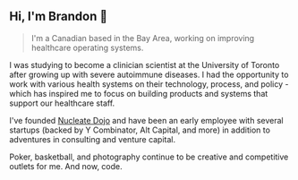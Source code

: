 ## Hi, I'm Brandon 👋

> I'm a Canadian based in the Bay Area, working on improving healthcare operating systems.

I was studying to become a clinician scientist at the University of Toronto after growing up with severe autoimmune diseases. I had the opportunity to work with various health systems on their technology, process, and policy - which has inspired me to focus on building products and systems that support our healthcare staff.

I've founded [Nucleate Dojo](https://nucleate.org/dojo/) and have been an early employee with several startups (backed by Y Combinator, Alt Capital, and more) in addition to adventures in consulting and venture capital.

Poker, basketball, and photography continue to be creative and competitive outlets for me. And now, code.
